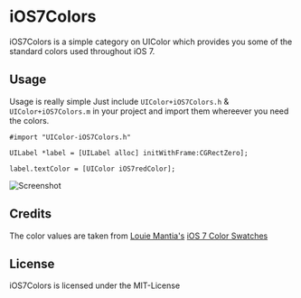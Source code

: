 # iOS7Colors

iOS7Colors is a simple category on UIColor which provides you some of the standard colors used throughout iOS 7.

## Usage

Usage is really simple Just include `UIColor+iOS7Colors.h` & `UIColor+iOS7Colors.m` in your project and import them whereever you need the colors.

    #import "UIColor-iOS7Colors.h"

    UILabel *label = [UILabel alloc] initWithFrame:CGRectZero];

    label.textColor = [UIColor iOS7redColor];

![Screenshot](https://raw.github.com/claaslange/iOS7Colors/master/screenshot.png)

## Credits

The color values are taken from [Louie Mantia's](http://mantia.me) [iOS 7 Color Swatches](http://dribbble.com/shots/1186156-iOS-7-Color-Swatches)

## License

iOS7Colors is licensed under the MIT-License
